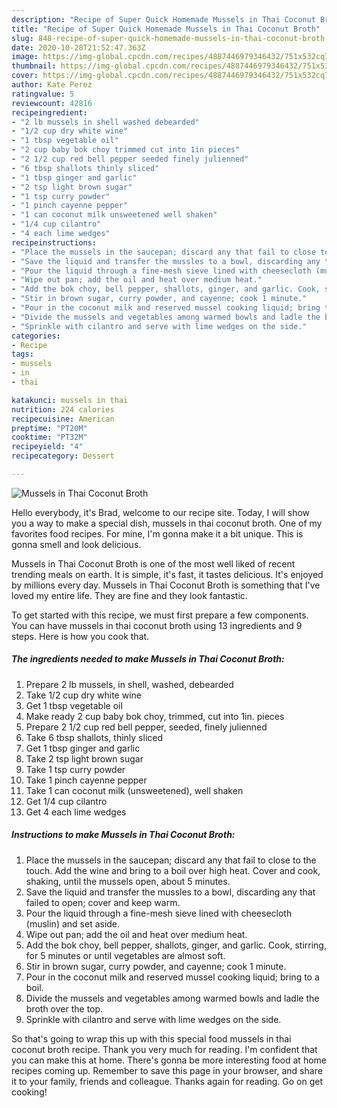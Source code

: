 ```yaml
---
description: "Recipe of Super Quick Homemade Mussels in Thai Coconut Broth"
title: "Recipe of Super Quick Homemade Mussels in Thai Coconut Broth"
slug: 848-recipe-of-super-quick-homemade-mussels-in-thai-coconut-broth
date: 2020-10-28T21:52:47.363Z
image: https://img-global.cpcdn.com/recipes/4887446979346432/751x532cq70/mussels-in-thai-coconut-broth-recipe-main-photo.jpg
thumbnail: https://img-global.cpcdn.com/recipes/4887446979346432/751x532cq70/mussels-in-thai-coconut-broth-recipe-main-photo.jpg
cover: https://img-global.cpcdn.com/recipes/4887446979346432/751x532cq70/mussels-in-thai-coconut-broth-recipe-main-photo.jpg
author: Kate Perez
ratingvalue: 5
reviewcount: 42816
recipeingredient:
- "2 lb mussels in shell washed debearded"
- "1/2 cup dry white wine"
- "1 tbsp vegetable oil"
- "2 cup baby bok choy trimmed cut into 1in pieces"
- "2 1/2 cup red bell pepper seeded finely julienned"
- "6 tbsp shallots thinly sliced"
- "1 tbsp ginger and garlic"
- "2 tsp light brown sugar"
- "1 tsp curry powder"
- "1 pinch cayenne pepper"
- "1 can coconut milk unsweetened well shaken"
- "1/4 cup cilantro"
- "4 each lime wedges"
recipeinstructions:
- "Place the mussels in the saucepan; discard any that fail to close to the touch. Add the wine and bring to a boil over high heat. Cover and cook, shaking, until the mussels open, about 5 minutes."
- "Save the liquid and transfer the mussles to a bowl, discarding any that failed to open; cover and keep warm."
- "Pour the liquid through a fine-mesh sieve lined with cheesecloth (muslin) and set aside."
- "Wipe out pan; add the oil and heat over medium heat."
- "Add the bok choy, bell pepper, shallots, ginger, and garlic. Cook, stirring, for 5 minutes or until vegetables are almost soft."
- "Stir in brown sugar, curry powder, and cayenne; cook 1 minute."
- "Pour in the coconut milk and reserved mussel cooking liquid; bring to a boil."
- "Divide the mussels and vegetables among warmed bowls and ladle the broth over the top."
- "Sprinkle with cilantro and serve with lime wedges on the side."
categories:
- Recipe
tags:
- mussels
- in
- thai

katakunci: mussels in thai 
nutrition: 224 calories
recipecuisine: American
preptime: "PT20M"
cooktime: "PT32M"
recipeyield: "4"
recipecategory: Dessert

---
```



![Mussels in Thai Coconut Broth](https://img-global.cpcdn.com/recipes/4887446979346432/751x532cq70/mussels-in-thai-coconut-broth-recipe-main-photo.jpg)

Hello everybody, it's Brad, welcome to our recipe site. Today, I will show you a way to make a special dish, mussels in thai coconut broth. One of my favorites food recipes. For mine, I'm gonna make it a bit unique. This is gonna smell and look delicious.

Mussels in Thai Coconut Broth is one of the most well liked of recent trending meals on earth. It is simple, it's fast, it tastes delicious. It's enjoyed by millions every day. Mussels in Thai Coconut Broth is something that I've loved my entire life. They are fine and they look fantastic.




To get started with this recipe, we must first prepare a few components. You can have mussels in thai coconut broth using 13 ingredients and 9 steps. Here is how you cook that.

<!--inarticleads1-->

##### The ingredients needed to make Mussels in Thai Coconut Broth:

1. Prepare 2 lb mussels, in shell, washed, debearded
1. Take 1/2 cup dry white wine
1. Get 1 tbsp vegetable oil
1. Make ready 2 cup baby bok choy, trimmed, cut into 1in. pieces
1. Prepare 2 1/2 cup red bell pepper, seeded, finely julienned
1. Take 6 tbsp shallots, thinly sliced
1. Get 1 tbsp ginger and garlic
1. Take 2 tsp light brown sugar
1. Take 1 tsp curry powder
1. Take 1 pinch cayenne pepper
1. Take 1 can coconut milk (unsweetened), well shaken
1. Get 1/4 cup cilantro
1. Get 4 each lime wedges




<!--inarticleads2-->

##### Instructions to make Mussels in Thai Coconut Broth:

1. Place the mussels in the saucepan; discard any that fail to close to the touch. Add the wine and bring to a boil over high heat. Cover and cook, shaking, until the mussels open, about 5 minutes.
1. Save the liquid and transfer the mussles to a bowl, discarding any that failed to open; cover and keep warm.
1. Pour the liquid through a fine-mesh sieve lined with cheesecloth (muslin) and set aside.
1. Wipe out pan; add the oil and heat over medium heat.
1. Add the bok choy, bell pepper, shallots, ginger, and garlic. Cook, stirring, for 5 minutes or until vegetables are almost soft.
1. Stir in brown sugar, curry powder, and cayenne; cook 1 minute.
1. Pour in the coconut milk and reserved mussel cooking liquid; bring to a boil.
1. Divide the mussels and vegetables among warmed bowls and ladle the broth over the top.
1. Sprinkle with cilantro and serve with lime wedges on the side.




So that's going to wrap this up with this special food mussels in thai coconut broth recipe. Thank you very much for reading. I'm confident that you can make this at home. There's gonna be more interesting food at home recipes coming up. Remember to save this page in your browser, and share it to your family, friends and colleague. Thanks again for reading. Go on get cooking!

